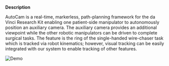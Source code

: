 **Description**

AutoCam is a real-time, markerless, path-planning framework for the da Vinci Research Kit enabling one patient-side manipulator to autonomously position an auxiliary camera. The auxiliary camera provides an additional viewpoint while the other robotic manipulators can be driven to complete surgical tasks. The feature is the ring of the single-handed wire-chaser task which is tracked via robot kinematics; however, visual tracking can be easily integrated with our system to enable tracking of other features.

![Demo](media/DemoVideo.gif)

